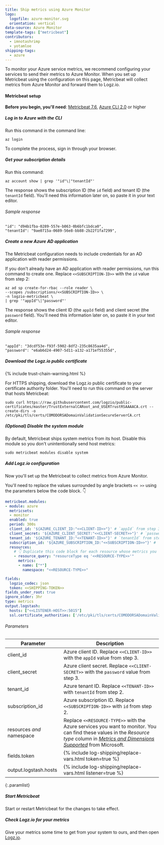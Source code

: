 ```yaml
---
title: Ship metrics using Azure Monitor
logo:
  logofile: azure-monitor.svg
  orientation: vertical
data-source: Azure Monitor
template-tags: ["metricbeat"]
contributors:
  - imnotashrimp
  - yotamloe
shipping-tags:
  - azure
---
```


To monitor your Azure service metrics,
we recommend configuring your services
to send their metrics to Azure Monitor.
When you set up Metricbeat using the configuration on this page,
Metricbeat will collect metrics from Azure Monitor
and forward them to Logz.io.

#### Metricbeat setup

**Before you begin, you'll need**:
[Metricbeat 7.6](https://www.elastic.co/guide/en/beats/metricbeat/7.6/metricbeat-installation.html),
[Azure CLI 2.0](https://docs.microsoft.com/en-us/cli/azure/install-azure-cli?view=azure-cli-latest) or higher

<div class="tasklist">

##### Log in to Azure with the CLI

Run this command in the command line:

```shell
az login
```

To complete the process, sign in through your browser.

##### Get your subscription details

Run this command:

```shell
az account show | grep '"id"\|"tenantId"'
```

The response shows the subscription ID (the `id` field)
and tenant ID (the `tenantId` field).
You'll need this information later on, so paste it in your text editor.

###### Sample response

```text
"id": "d94b1fba-0289-557e-b063-0b6bfc1bdca0",
"tenantId": "9ae0715a-0689-56e8-bb88-2b22f1fa7299",
```

##### Create a new Azure AD application

The Metricbeat configuration needs to include credentials for an AD application with reader permissions.

If you don't already have an AD application with reader permissions,
run this command to create one.
Replace `<<SUBSCRIPTION-ID>>` with the `id` value from step 2:

```shell
az ad sp create-for-rbac --role reader \
--scopes /subscriptions/<<SUBSCRIPTION-ID>> \
-n logzio-metricbeat \
| grep '"appId"\|"password"'
```

The response shows the client ID (the `appId` field)
and client secret (the `password` field).
You'll need this information later on, so paste it in your text editor.

###### Sample response

```text
"appId": "3dcdf53e-f93f-5902-8df2-235c8635aa4d",
"password": "e6ab6d24-4907-5d11-a132-a171ef55355d",
```

##### Download the Logz.io public certificate

{% include trust-chain-warning.html %}

For HTTPS shipping, download the Logz.io public certificate to your certificate authority folder.
You'll need to run this command on the server that hosts Metricbeat:

```shell
sudo curl https://raw.githubusercontent.com/logzio/public-certificates/master/TrustExternalCARoot_and_USERTrustRSAAAACA.crt --create-dirs -o /etc/pki/tls/certs/COMODORSADomainValidationSecureServerCA.crt
```

##### _(Optional)_ Disable the system module

By default, Metricbeat ships system metrics from its host.
Disable this module so you don't unintentionally send host metrics:

```shell
sudo metricbeat modules disable system
```

##### Add Logz.io configuration

Now you'll set up the Metricbeat
to collect metrics from Azure Monitor.

You'll need to replace the values surrounded by angle brackets
`<< >>`
using the parameters below the code block. 👇

```yaml
metricbeat.modules:
- module: azure
  metricsets:
  - monitor
  enabled: true
  period: 300s
  client_id: '${AZURE_CLIENT_ID:"<<CLIENT-ID>>"}' # `appId` from step 3
  client_secret: '${AZURE_CLIENT_SECRET:"<<CLIENT-SECRET>>"}' # `password` from step 3
  tenant_id: '${AZURE_TENANT_ID:"<<TENANT-ID>>"}' # `tenantId` from step 2
  subscription_id: '${AZURE_SUBSCRIPTION_ID:"<<SUBSCRIPTION-ID>>"}' # `id` from step 2
  resources:
    # 👇 Duplicate this code block for each resource whose metrics you want to ship.
    - resource_query: "resourceType eq '<<RESOURCE-TYPE>>'"
      metrics:
      - name: ["*"]
        namespace: "<<RESOURCE-TYPE>>"

fields:
  logzio_codec: json
  token: <<SHIPPING-TOKEN>>
fields_under_root: true
ignore_older: 3hr
type: metrics
output.logstash:
  hosts: ["<<LISTENER-HOST>>:5015"]
  ssl.certificate_authorities: ['/etc/pki/tls/certs/COMODORSADomainValidationSecureServerCA.crt']
```

###### Parameters

| Parameter | Description |
|---|---|
| client_id | Azure client ID. Replace `<<CLIENT-ID>>` with the `appId` value from step 3. |
| client_secret | Azure client secret. Replace `<<CLIENT-SECRET>>` with the `password` value from step 3. |
| tenant_id | Azure tenant ID. Replace `<<TENANT-ID>>` with `tenantId` from step 2. |
| subscription_id | Azure subscription ID. Replace `<<SUBSCRIPTION-ID>>` with `id` from step 2. |
| resources _and_ namespace | Replace `<<RESOURCE-TYPE>>` with the Azure services you want to monitor. You can find these values in the _Resource type_ column in [_Metrics and Dimensions Supported_](https://docs.microsoft.com/en-us/azure/azure-monitor/platform/alerts-metric-near-real-time#metrics-and-dimensions-supported) from Microsoft. |
| fields.token | {% include log-shipping/replace-vars.html token=true %} |
| output.logstash.hosts | {% include log-shipping/replace-vars.html listener=true %} |
{:.paramlist}

##### Start Metricbeat

Start or restart Metricbeat for the changes to take effect.

##### Check Logz.io for your metrics

Give your metrics some time to get from your system to ours, and then open [Logz.io](https://app.logz.io/#/dashboard/kibana).

</div>
